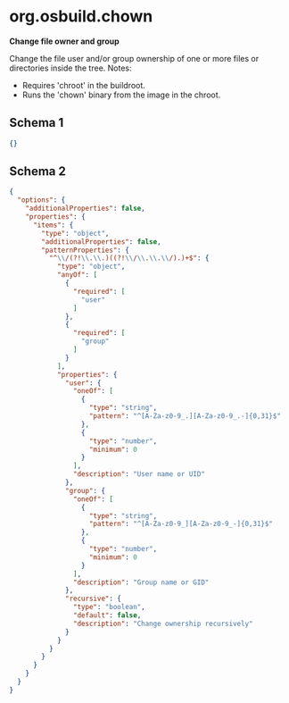 
# org.osbuild.chown

**Change file owner and group**

Change the file user and/or group ownership of one or more files or directories inside the tree.
Notes:
  - Requires 'chroot' in the buildroot.
  - Runs the 'chown' binary from the image in the chroot.

## Schema 1

```json
{}
```

## Schema 2

```json
{
  "options": {
    "additionalProperties": false,
    "properties": {
      "items": {
        "type": "object",
        "additionalProperties": false,
        "patternProperties": {
          "^\\/(?!\\.\\.)((?!\\/\\.\\.\\/).)+$": {
            "type": "object",
            "anyOf": [
              {
                "required": [
                  "user"
                ]
              },
              {
                "required": [
                  "group"
                ]
              }
            ],
            "properties": {
              "user": {
                "oneOf": [
                  {
                    "type": "string",
                    "pattern": "^[A-Za-z0-9_.][A-Za-z0-9_.-]{0,31}$"
                  },
                  {
                    "type": "number",
                    "minimum": 0
                  }
                ],
                "description": "User name or UID"
              },
              "group": {
                "oneOf": [
                  {
                    "type": "string",
                    "pattern": "^[A-Za-z0-9_][A-Za-z0-9_-]{0,31}$"
                  },
                  {
                    "type": "number",
                    "minimum": 0
                  }
                ],
                "description": "Group name or GID"
              },
              "recursive": {
                "type": "boolean",
                "default": false,
                "description": "Change ownership recursively"
              }
            }
          }
        }
      }
    }
  }
}
```
